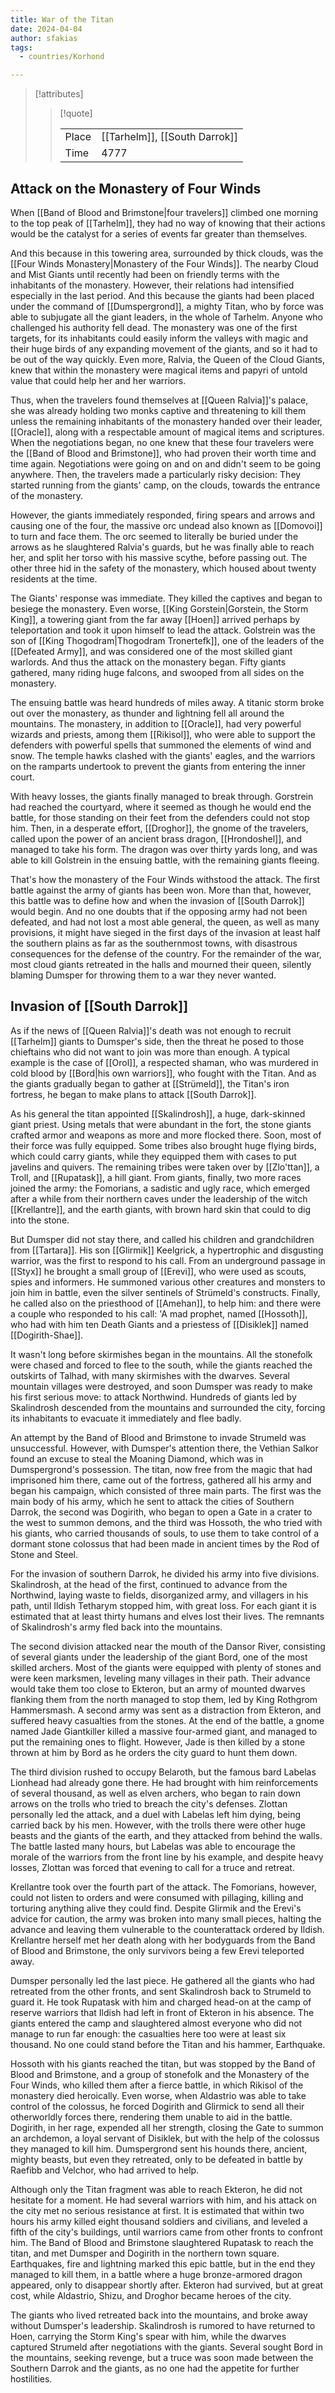 ```yaml
---
title: War of the Titan
date: 2024-04-04
author: sfakias
tags:
  - countries/Korhond

---
```

> [!attributes]
> 
> > [!quote]
> >
> > | | |
> > | --- | --- |
> > | Place | [[Tarhelm]], [[South Darrok]] |
> > | Time | 4777 |

## Attack on the Monastery of Four Winds

When [[Band of Blood and Brimstone|four travelers]] climbed one morning to the top peak of [[Tarhelm]], they had no way of knowing that their actions would be the catalyst for a series of events far greater than themselves.

And this because in this towering area, surrounded by thick clouds, was the [[Four Winds Monastery|Monastery of the Four Winds]]. Τhe nearby Cloud and Mist Giants until recently had been on friendly terms with the inhabitants of the monastery. However, their relations had intensified especially in the last period. And this because the giants had been placed under the command of [[Dumspergrond]], a mighty Titan, who by force was able to subjugate all the giant leaders, in the whole of Tarhelm. Anyone who challenged his authority fell dead. The monastery was one of the first targets, for its inhabitants could easily inform the valleys with magic and their huge birds of any expanding movement of the giants, and so it had to be out of the way quickly. Even more, Ralvia, the Queen of the Cloud Giants, knew that within the monastery were magical items and papyri of untold value that could help her and her warriors.

Thus, when the travelers found themselves at [[Queen Ralvia]]'s palace, she was already holding two monks captive and threatening to kill them unless the remaining inhabitants of the monastery handed over their leader, [[Oracle]], along with a respectable amount of magical items and scriptures. When the negotiations began, no one knew that these four travelers were the [[Band of Blood and Brimstone]], who had proven their worth time and time again. Negotiations were going on and on and didn't seem to be going anywhere. Then, the travelers made a particularly risky decision: They started running from the giants' camp, on the clouds, towards the entrance of the monastery.

However, the giants immediately responded, firing spears and arrows and causing one of the four, the massive orc undead also known as [[Domovoi]] to turn and face them. The orc seemed to literally be buried under the arrows as he slaughtered Ralvia's guards, but he was finally able to reach her, and split her torso with his massive scythe, before passing out. The other three hid in the safety of the monastery, which housed about twenty residents at the time.

The Giants' response was immediate. They killed the captives and began to besiege the monastery. Even worse, [[King Gorstein|Gorstein, the Storm King]], a towering giant from the far away [[Hoen]] arrived perhaps by teleportation and took it upon himself to lead the attack. Golstrein was the son of [[King Thogodram|Thogodram Tronertefk]], one of the leaders of the [[Defeated Army]], and was considered one of the most skilled giant warlords. And thus the attack on the monastery began. Fifty giants gathered, many riding huge falcons, and swooped from all sides on the monastery.

The ensuing battle was heard hundreds of miles away. A titanic storm broke out over the monastery, as thunder and lightning fell all around the mountains. The monastery, in addition to [[Oracle]], had very powerful wizards and priests, among them [[Rikisol]], who were able to support the defenders with powerful spells that summoned the elements of wind and snow. The temple hawks clashed with the giants' eagles, and the warriors on the ramparts undertook to prevent the giants from entering the inner court.

With heavy losses, the giants finally managed to break through. Gorstrein had reached the courtyard, where it seemed as though he would end the battle, for those standing on their feet from the defenders could not stop him. Then, in a desperate effort, [[Droghor]], the gnome of the travelers, called upon the power of an ancient brass dragon, [[Hrondoshel]], and managed to take his form. The dragon was over thirty yards long, and was able to kill Golstrein in the ensuing battle, with the remaining giants fleeing.

That's how the monastery of the Four Winds withstood the attack. The first battle against the army of giants has been won. More than that, however, this battle was to define how and when the invasion of [[South Darrok]] would begin. And no one doubts that if the opposing army had not been defeated, and had not lost a most able general, the queen, as well as many provisions, it might have sieged in the first days of the invasion at least half the southern plains as far as the southernmost towns, with disastrous consequences for the defense of the country. For the remainder of the war, most cloud giants retreated in the halls and mourned their queen, silently blaming Dumsper for throwing them to a war they never wanted.

## Invasion of [[South Darrok]]

As if the news of [[Queen Ralvia]]'s death was not enough to recruit [[Tarhelm]] giants to Dumsper's side, then the threat he posed to those chieftains who did not want to join was more than enough. A typical example is the case of [[Orol]], a respected shaman, who was murdered in cold blood by [[Bord|his own warriors]], who fought with the Titan. And as the giants gradually began to gather at [[Strümeld]], the Titan's iron fortress, he began to make plans to attack [[South Darrok]].

As his general the titan appointed [[Skalindrosh]], a huge, dark-skinned giant priest. Using metals that were abundant in the fort, the stone giants crafted armor and weapons as more and more flocked there. Soon, most of their force was fully equipped. Some tribes also brought huge flying birds, which could carry giants, while they equipped them with cases to put javelins and quivers. The remaining tribes were taken over by [[Zlo'ttan]], a Troll, and [[Rupatask]], a hill giant. From giants, finally, two more races joined the army: the Fomorians, a sadistic and ugly race, which emerged after a while from their northern caves under the leadership of the witch [[Krellantre]], and the earth giants, with brown hard skin that could to dig into the stone.

But Dumsper did not stay there, and called his children and grandchildren from [[Tartara]]. His son [[Glirmik]] Keelgrick, a hypertrophic and disgusting warrior, was the first to respond to his call. From an underground passage in [[Styx]] he brought a small group of [[Erevi]], who were used as scouts, spies and informers. He summoned various other creatures and monsters to join him in battle, even the silver sentinels of Strümeld's constructs. Finally, he called also on the priesthood of [[Amehan]], to help him: and there were a couple who responded to his call: 'A mad prophet, named [[Hossoth]], who had with him ten Death Giants and a priestess of [[Disiklek]] named [[Dogirith-Shae]].

It wasn't long before skirmishes began in the mountains. All the stonefolk were chased and forced to flee to the south, while the giants reached the outskirts of Talhad, with many skirmishes with the dwarves. Several mountain villages were destroyed, and soon Dumsper was ready to make his first serious move: to attack Northwind. Hundreds of giants led by Skalindrosh descended from the mountains and surrounded the city, forcing its inhabitants to evacuate it immediately and flee badly.

An attempt by the Band of Blood and Brimstone to invade Strumeld was unsuccessful. However, with Dumsper's attention there, the Vethian Salkor found an excuse to steal the Moaning Diamond, which was in Dumspergrond's possession. The titan, now free from the magic that had imprisoned him there, came out of the fortress, gathered all his army and began his campaign, which consisted of three main parts. The first was the main body of his army, which he sent to attack the cities of Southern Darrok, the second was Dogirith, who began to open a Gate in a crater to the west to summon demons, and the third was Hossoth, the who tried with his giants, who carried thousands of souls, to use them to take control of a dormant stone colossus that had been made in ancient times by the Rod of Stone and Steel.

For the invasion of southern Darrok, he divided his army into five divisions. Skalindrosh, at the head of the first, continued to advance from the Northwind, laying waste to fields, disorganized army, and villagers in his path, until Ildish Tetharym stopped him, with great loss. For each giant it is estimated that at least thirty humans and elves lost their lives. The remnants of Skalindrosh's army fled back into the mountains.

The second division attacked near the mouth of the Dansor River, consisting of several giants under the leadership of the giant Bord, one of the most skilled archers. Most of the giants were equipped with plenty of stones and were keen marksmen, leveling many villages in their path. Their advance would take them too close to Ekteron, but an army of mounted dwarves flanking them from the north managed to stop them, led by King Rothgrom Hammersmash. A second army was sent as a distraction from Ekteron, and suffered heavy casualties from the stones. At the end of the battle, a gnome named Jade Giantkiller killed a massive four-armed giant, and managed to put the remaining ones to flight. However, Jade is then killed by a stone thrown at him by Bord as he orders the city guard to hunt them down.

The third division rushed to occupy Belaroth, but the famous bard Labelas Lionhead had already gone there. He had brought with him reinforcements of several thousand, as well as elven archers, who began to rain down arrows on the trolls who tried to breach the city's defenses. Zlottan personally led the attack, and a duel with Labelas left him dying, being carried back by his men. However, with the trolls there were other huge beasts and the giants of the earth, and they attacked from behind the walls. The battle lasted many hours, but Labelas was able to encourage the morale of the warriors from the front line by his example, and despite heavy losses, Zlottan was forced that evening to call for a truce and retreat.

Krellantre took over the fourth part of the attack. The Fomorians, however, could not listen to orders and were consumed with pillaging, killing and torturing anything alive they could find. Despite Glirmik and the Erevi's advice for caution, the army was broken into many small pieces, halting the advance and leaving them vulnerable to the counterattack ordered by Ildish. Krellantre herself met her death along with her bodyguards from the Band of Blood and Brimstone, the only survivors being a few Erevi teleported away.

Dumsper personally led the last piece. He gathered all the giants who had retreated from the other fronts, and sent Skalindrosh back to Strumeld to guard it. He took Rupatask with him and charged head-on at the camp of reserve warriors that Ildish had left in front of Ekteron in his absence. The giants entered the camp and slaughtered almost everyone who did not manage to run far enough: the casualties here too were at least six thousand. No one could stand before the Titan and his hammer, Earthquake.

Hossoth with his giants reached the titan, but was stopped by the Band of Blood and Brimstone, and a group of stonefolk and the Monastery of the Four Winds, who killed them after a fierce battle, in which Rikisol of the monastery died heroically. Even worse, when Aldastrio was able to take control of the colossus, he forced Dogirith and Glirmick to send all their otherworldly forces there, rendering them unable to aid in the battle. Dogirith, in her rage, expended all her strength, closing the Gate to summon an archdemon, a loyal servant of Disiklek, but with the help of the colossus they managed to kill him. Dumspergrond sent his hounds there, ancient, mighty beasts, but even they retreated, only to be defeated in battle by Raefibb and Velchor, who had arrived to help.

Although only the Titan fragment was able to reach Ekteron, he did not hesitate for a moment. He had several warriors with him, and his attack on the city met no serious resistance at first. It is estimated that within two hours his army killed eight thousand soldiers and civilians, and leveled a fifth of the city's buildings, until warriors came from other fronts to confront him. The Band of Blood and Brimstone slaughtered Rupatask to reach the titan, and met Dumsper and Dogirith in the northern town square. Earthquakes, fire and lightning marked this epic battle, but in the end they managed to kill them, in a battle where a huge bronze-armored dragon appeared, only to disappear shortly after. Ekteron had survived, but at great cost, while Aldastrio, Shizu, and Droghor became heroes of the city.

The giants who lived retreated back into the mountains, and broke away without Dumsper's leadership. Skalindrosh is rumored to have returned to Hoen, carrying the Storm King's spear with him, while the dwarves captured Strumeld after negotiations with the giants. Several sought Bord in the mountains, seeking revenge, but a truce was soon made between the Southern Darrok and the giants, as no one had the appetite for further hostilities.